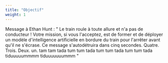 ```yaml
---
title: "Objectif"
weight: 1
---
```


Message à Ethan Hunt : " Le train roule à toute allure et n'a pas de conducteur ! Votre mission, si vous l'acceptez, est de former et de déployer un modèle d'intelligence artificielle en bordure du train pour l'arrêter avant qu'il ne s'écrase. Ce message s'autodétruira dans cinq secondes. Quatre. Trois. Deux. un. tam tam tada tum tum tada tum tum tada tum tum tada tiduuuuummmm tiduuuuuuummm "